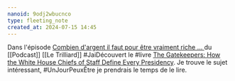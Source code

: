 ```yaml
---
nanoid: 9odj2wbucnco
type: fleeting_note
created_at: 2024-07-15 14:45
---
```

Dans l'épisode [Combien d'argent il faut pour être vraiment riche … ](https://podcasters.spotify.com/pod/show/le-trilliard/episodes/Combien-dargent-il-faut-pour-tre-vraiment-riche-7-e2jqb7m) du [[Podcast]] [[Le Trilliard]] #JaiDécouvert le #livre [The Gatekeepers: How the White House Chiefs of Staff Define Every Presidency](https://www.goodreads.com/book/show/31159759-the-gatekeepers). Je trouve le sujet intéressant, #UnJourPeuxÊtre je prendrais le temps de le lire.
